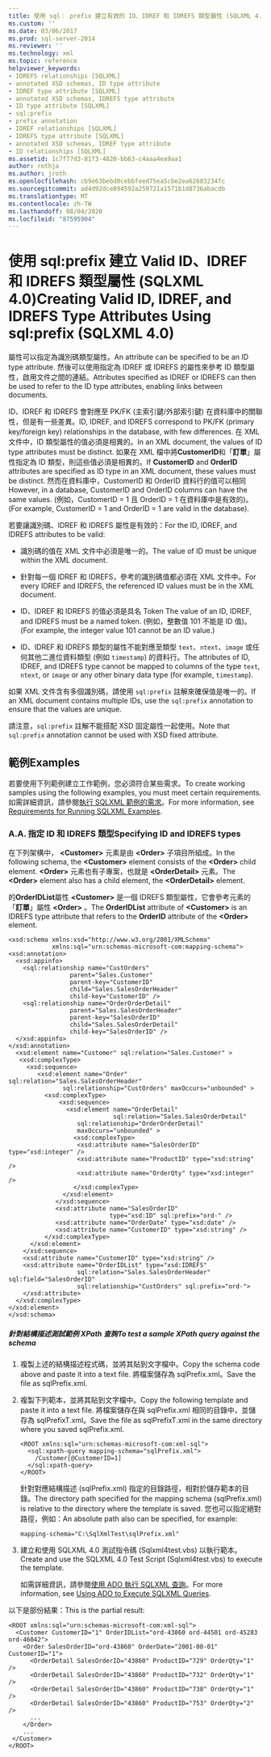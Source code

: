 ```yaml
---
title: 使用 sql： prefix 建立有效的 ID、IDREF 和 IDREFS 類型屬性 (SQLXML 4.0) |Microsoft Docs
ms.custom: ''
ms.date: 03/06/2017
ms.prod: sql-server-2014
ms.reviewer: ''
ms.technology: xml
ms.topic: reference
helpviewer_keywords:
- IDREFS relationships [SQLXML]
- annotated XSD schemas, ID type attribute
- IDREF type attribute [SQLXML]
- annotated XSD schemas, IDREFS type attribute
- ID type attribute [SQLXML]
- sql:prefix
- prefix annotation
- IDREF relationships [SQLXML]
- IDREFS type attribute [SQLXML]
- annotated XSD schemas, IDREF type attribute
- ID relationships [SQLXML]
ms.assetid: 1c7f77d3-81f3-4820-bb63-c4aaa4ea9aa1
author: rothja
ms.author: jroth
ms.openlocfilehash: cb9e63bebd0cebbfeed75ea5cbe2ea62683234fc
ms.sourcegitcommit: ad4d92dce894592a259721a1571b1d8736abacdb
ms.translationtype: MT
ms.contentlocale: zh-TW
ms.lasthandoff: 08/04/2020
ms.locfileid: "87595904"
---
```

# <a name="creating-valid-id-idref-and-idrefs-type-attributes-using-sqlprefix-sqlxml-40"></a><span data-ttu-id="26b3c-102">使用 sql:prefix 建立 Valid ID、IDREF 和 IDREFS 類型屬性 (SQLXML 4.0)</span><span class="sxs-lookup"><span data-stu-id="26b3c-102">Creating Valid ID, IDREF, and IDREFS Type Attributes Using sql:prefix (SQLXML 4.0)</span></span>
  <span data-ttu-id="26b3c-103">屬性可以指定為識別碼類型屬性。</span><span class="sxs-lookup"><span data-stu-id="26b3c-103">An attribute can be specified to be an ID type attribute.</span></span> <span data-ttu-id="26b3c-104">然後可以使用指定為 IDREF 或 IDREFS 的屬性來參考 ID 類型屬性，啟用文件之間的連結。</span><span class="sxs-lookup"><span data-stu-id="26b3c-104">Attributes specified as IDREF or IDREFS can then be used to refer to the ID type attributes, enabling links between documents.</span></span>  
  
 <span data-ttu-id="26b3c-105">ID、IDREF 和 IDREFS 會對應至 PK/FK (主索引鍵/外部索引鍵) 在資料庫中的關聯性，但是有一些差異。</span><span class="sxs-lookup"><span data-stu-id="26b3c-105">ID, IDREF, and IDREFS correspond to PK/FK (primary key/foreign key) relationships in the database, with few differences.</span></span> <span data-ttu-id="26b3c-106">在 XML 文件中，ID 類型屬性的值必須是相異的。</span><span class="sxs-lookup"><span data-stu-id="26b3c-106">In an XML document, the values of ID type attributes must be distinct.</span></span> <span data-ttu-id="26b3c-107">如果在 XML 檔中將**CustomerID**和「**訂單**」屬性指定為 ID 類型，則這些值必須是相異的。</span><span class="sxs-lookup"><span data-stu-id="26b3c-107">If **CustomerID** and **OrderID** attributes are specified as ID type in an XML document, these values must be distinct.</span></span> <span data-ttu-id="26b3c-108">然而在資料庫中，CustomerID 和 OrderID 資料行的值可以相同 </span><span class="sxs-lookup"><span data-stu-id="26b3c-108">However, in a database, CustomerID and OrderID columns can have the same values.</span></span> <span data-ttu-id="26b3c-109">(例如，CustomerID = 1 且 OrderID = 1 在資料庫中是有效的)。</span><span class="sxs-lookup"><span data-stu-id="26b3c-109">(For example, CustomerID = 1 and OrderID = 1 are valid in the database).</span></span>  
  
 <span data-ttu-id="26b3c-110">若要讓識別碼、IDREF 和 IDREFS 屬性是有效的：</span><span class="sxs-lookup"><span data-stu-id="26b3c-110">For the ID, IDREF, and IDREFS attributes to be valid:</span></span>  
  
-   <span data-ttu-id="26b3c-111">識別碼的值在 XML 文件中必須是唯一的。</span><span class="sxs-lookup"><span data-stu-id="26b3c-111">The value of ID must be unique within the XML document.</span></span>  
  
-   <span data-ttu-id="26b3c-112">針對每一個 IDREF 和 IDREFS，參考的識別碼值都必須在 XML 文件中。</span><span class="sxs-lookup"><span data-stu-id="26b3c-112">For every IDREF and IDREFS, the referenced ID values must be in the XML document.</span></span>  
  
-   <span data-ttu-id="26b3c-113">ID、IDREF 和 IDREFS 的值必須是具名 Token </span><span class="sxs-lookup"><span data-stu-id="26b3c-113">The value of an ID, IDREF, and IDREFS must be a named token.</span></span> <span data-ttu-id="26b3c-114">(例如，整數值 101 不能是 ID 值)。</span><span class="sxs-lookup"><span data-stu-id="26b3c-114">(For example, the integer value 101 cannot be an ID value.)</span></span>  
  
-   <span data-ttu-id="26b3c-115">ID、IDREF 和 IDREFS 類型的屬性不能對應至類型 `text`、`ntext`、`image` 或任何其他二進位資料類型 (例如 `timestamp`) 的資料行。</span><span class="sxs-lookup"><span data-stu-id="26b3c-115">The attributes of ID, IDREF, and IDREFS type cannot be mapped to columns of the type `text`, `ntext`, or `image` or any other binary data type (for example, `timestamp`).</span></span>  
  
 <span data-ttu-id="26b3c-116">如果 XML 文件含有多個識別碼，請使用 `sql:prefix` 註解來確保值是唯一的。</span><span class="sxs-lookup"><span data-stu-id="26b3c-116">If an XML document contains multiple IDs, use the `sql:prefix` annotation to ensure that the values are unique.</span></span>  
  
 <span data-ttu-id="26b3c-117">請注意，`sql:prefix` 註解不能搭配 XSD 固定屬性一起使用。</span><span class="sxs-lookup"><span data-stu-id="26b3c-117">Note that `sql:prefix` annotation cannot be used with XSD fixed attribute.</span></span>  
  
## <a name="examples"></a><span data-ttu-id="26b3c-118">範例</span><span class="sxs-lookup"><span data-stu-id="26b3c-118">Examples</span></span>  
 <span data-ttu-id="26b3c-119">若要使用下列範例建立工作範例，您必須符合某些需求。</span><span class="sxs-lookup"><span data-stu-id="26b3c-119">To create working samples using the following examples, you must meet certain requirements.</span></span> <span data-ttu-id="26b3c-120">如需詳細資訊，請參閱[執行 SQLXML 範例的需求](../sqlxml/requirements-for-running-sqlxml-examples.md)。</span><span class="sxs-lookup"><span data-stu-id="26b3c-120">For more information, see [Requirements for Running SQLXML Examples](../sqlxml/requirements-for-running-sqlxml-examples.md).</span></span>  
  
### <a name="a-specifying-id-and-idrefs-types"></a><span data-ttu-id="26b3c-121">A.</span><span class="sxs-lookup"><span data-stu-id="26b3c-121">A.</span></span> <span data-ttu-id="26b3c-122">指定 ID 和 IDREFS 類型</span><span class="sxs-lookup"><span data-stu-id="26b3c-122">Specifying ID and IDREFS types</span></span>  
 <span data-ttu-id="26b3c-123">在下列架構中， **\<Customer>** 元素是由 **\<Order>** 子項目所組成。</span><span class="sxs-lookup"><span data-stu-id="26b3c-123">In the following schema, the **\<Customer>** element consists of the **\<Order>** child element.</span></span> <span data-ttu-id="26b3c-124">**\<Order>** 元素也有子專案，也就是 **\<OrderDetail>** 元素。</span><span class="sxs-lookup"><span data-stu-id="26b3c-124">The **\<Order>** element also has a child element, the **\<OrderDetail>** element.</span></span>  
  
 <span data-ttu-id="26b3c-125">的**OrderIDList**屬性 **\<Customer>** 是一個 IDREFS 類型屬性，它會參考元素的「**訂單**」屬性 **\<Order>** 。</span><span class="sxs-lookup"><span data-stu-id="26b3c-125">The **OrderIDList** attribute of **\<Customer>** is an IDREFS type attribute that refers to the **OrderID** attribute of the **\<Order>** element.</span></span>  
  
```  
<xsd:schema xmlns:xsd="http://www.w3.org/2001/XMLSchema"  
            xmlns:sql="urn:schemas-microsoft-com:mapping-schema">  
<xsd:annotation>  
  <xsd:appinfo>  
    <sql:relationship name="CustOrders"  
                 parent="Sales.Customer"  
                 parent-key="CustomerID"  
                 child="Sales.SalesOrderHeader"  
                 child-key="CustomerID" />  
    <sql:relationship name="OrderOrderDetail"  
                 parent="Sales.SalesOrderHeader"  
                 parent-key="SalesOrderID"  
                 child="Sales.SalesOrderDetail"  
                 child-key="SalesOrderID" />  
  </xsd:appinfo>  
</xsd:annotation>  
  <xsd:element name="Customer" sql:relation="Sales.Customer" >  
   <xsd:complexType>  
     <xsd:sequence>  
        <xsd:element name="Order" sql:relation="Sales.SalesOrderHeader"    
               sql:relationship="CustOrders" maxOccurs="unbounded" >  
          <xsd:complexType>  
              <xsd:sequence>  
                <xsd:element name="OrderDetail"   
                             sql:relation="Sales.SalesOrderDetail"   
                   sql:relationship="OrderOrderDetail"   
                   maxOccurs="unbounded" >  
                  <xsd:complexType>  
                   <xsd:attribute name="SalesOrderID" type="xsd:integer" />  
                   <xsd:attribute name="ProductID" type="xsd:string" />  
                   <xsd:attribute name="OrderQty" type="xsd:integer" />  
                  </xsd:complexType>  
               </xsd:element>  
             </xsd:sequence>  
             <xsd:attribute name="SalesOrderID"   
                            type="xsd:ID" sql:prefix="ord-" />  
             <xsd:attribute name="OrderDate" type="xsd:date" />  
             <xsd:attribute name="CustomerID" type="xsd:string" />  
          </xsd:complexType>  
      </xsd:element>  
    </xsd:sequence>  
    <xsd:attribute name="CustomerID" type="xsd:string" />  
    <xsd:attribute name="OrderIDList" type="xsd:IDREFS"   
                   sql:relation="Sales.SalesOrderHeader" sql:field="SalesOrderID"  
                   sql:relationship="CustOrders" sql:prefix="ord-">  
    </xsd:attribute>  
  </xsd:complexType>  
</xsd:element>  
</xsd:schema>  
```  
  
##### <a name="to-test-a-sample-xpath-query-against-the-schema"></a><span data-ttu-id="26b3c-126">針對結構描述測試範例 XPath 查詢</span><span class="sxs-lookup"><span data-stu-id="26b3c-126">To test a sample XPath query against the schema</span></span>  
  
1.  <span data-ttu-id="26b3c-127">複製上述的結構描述程式碼，並將其貼到文字檔中。</span><span class="sxs-lookup"><span data-stu-id="26b3c-127">Copy the schema code above and paste it into a text file.</span></span> <span data-ttu-id="26b3c-128">將檔案儲存為 sqlPrefix.xml。</span><span class="sxs-lookup"><span data-stu-id="26b3c-128">Save the file as sqlPrefix.xml.</span></span>  
  
2.  <span data-ttu-id="26b3c-129">複製下列範本，並將其貼到文字檔中。</span><span class="sxs-lookup"><span data-stu-id="26b3c-129">Copy the following template and paste it into a text file.</span></span> <span data-ttu-id="26b3c-130">將檔案儲存在與 sqlPrefix.xml 相同的目錄中，並儲存為 sqlPrefixT.xml。</span><span class="sxs-lookup"><span data-stu-id="26b3c-130">Save the file as sqlPrefixT.xml in the same directory where you saved sqlPrefix.xml.</span></span>  
  
    ```  
    <ROOT xmlns:sql="urn:schemas-microsoft-com:xml-sql">  
      <sql:xpath-query mapping-schema="sqlPrefix.xml">  
        /Customer[@CustomerID=1]  
      </sql:xpath-query>  
    </ROOT>  
    ```  
  
     <span data-ttu-id="26b3c-131">針對對應結構描述 (sqlPrefix.xml) 指定的目錄路徑，相對於儲存範本的目錄。</span><span class="sxs-lookup"><span data-stu-id="26b3c-131">The directory path specified for the mapping schema (sqlPrefix.xml) is relative to the directory where the template is saved.</span></span> <span data-ttu-id="26b3c-132">您也可以指定絕對路徑，例如：</span><span class="sxs-lookup"><span data-stu-id="26b3c-132">An absolute path also can be specified, for example:</span></span>  
  
    ```  
    mapping-schema="C:\SqlXmlTest\sqlPrefix.xml"  
    ```  
  
3.  <span data-ttu-id="26b3c-133">建立和使用 SQLXML 4.0 測試指令碼 (Sqlxml4test.vbs) 以執行範本。</span><span class="sxs-lookup"><span data-stu-id="26b3c-133">Create and use the SQLXML 4.0 Test Script (Sqlxml4test.vbs) to execute the template.</span></span>  
  
     <span data-ttu-id="26b3c-134">如需詳細資訊，請參閱[使用 ADO 執行 SQLXML 查詢](../sqlxml/using-ado-to-execute-sqlxml-4-0-queries.md)。</span><span class="sxs-lookup"><span data-stu-id="26b3c-134">For more information, see [Using ADO to Execute SQLXML Queries](../sqlxml/using-ado-to-execute-sqlxml-4-0-queries.md).</span></span>  
  
 <span data-ttu-id="26b3c-135">以下是部份結果：</span><span class="sxs-lookup"><span data-stu-id="26b3c-135">This is the partial result:</span></span>  
  
```  
<ROOT xmlns:sql="urn:schemas-microsoft-com:xml-sql">  
  <Customer CustomerID="1" OrderIDList="ord-43860 ord-44501 ord-45283 ord-46042">  
    <Order SalesOrderID="ord-43860" OrderDate="2001-08-01" CustomerID="1">  
      <OrderDetail SalesOrderID="43860" ProductID="729" OrderQty="1" />   
      <OrderDetail SalesOrderID="43860" ProductID="732" OrderQty="1" />   
      <OrderDetail SalesOrderID="43860" ProductID="738" OrderQty="1" />   
      <OrderDetail SalesOrderID="43860" ProductID="753" OrderQty="2" />   
      ...  
    </Order>  
    ...  
 </Customer>  
</ROOT>  
```  
  
  
